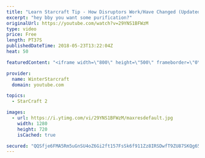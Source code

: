 ```yaml
---
title: "Learn Starcraft Tip - How Disruptors Work/Have Changed (Updated Patch 4.0 2018)"
excerpt: "hey bby you want some purification?"
originalUrl: https://youtube.com/watch?v=29YNS1BFWzM
type: video
price: Free
length: PT37S
publishedDateTime: 2018-05-23T13:22:04Z
heat: 50

featuredContent: "<iframe width=\"800\" height=\"500\" frameborder=\"0\" src=\"https://www.youtube.com/embed/29YNS1BFWzM\" allow=\"accelerometer; autoplay; encrypted-media; gyroscope; picture-in-picture\" allowfullscreen></iframe>"

provider:
  name: WinterStarcraft
  domain: youtube.com

topics:
  - StarCraft 2

images:
  - url: https://i.ytimg.com/vi/29YNS1BFWzM/maxresdefault.jpg
    width: 1280
    height: 720
    isCached: true

secured: "QQSfje6FMA5Rm5uGnSU4oZ6Gi2ft157FsSk6f911Zz8IRSDwfT9ZU87SKQg65vPd1wTkNqiUpEsFH043N/eg+DxFtzymETP8lygoCG4Ei31UT5d/Wgy3WQAavOjFd9C9idrxUQT2I3lTxe6QIZvtnmiEqjdQ8XBjQltFKf3fAPndqgEgfracsEhmO6GZGm2cCaUYDeJe+CVIBqD02luRT9Gwd9gPlkHbOJhICLKizbx//zwsKaH1wb6ehm1tbu72wAXdaw82YFI2tPm1GE38QCPCR2seJwuCCWulM206b0WNQU1I4Aoo3wxsbRvgfhR/IEOjALWVqOV0kw82D8qPeAx6xBtUw4Az8GywjiqkJ+YRjcruCAZHRn940Xib9vY2n0yDrM/Ceho42qEq64FXhbr3msHwgpbOWkodggpFVM8=;GtJsgs8f7WNQddQxej8rlA=="
---
```


